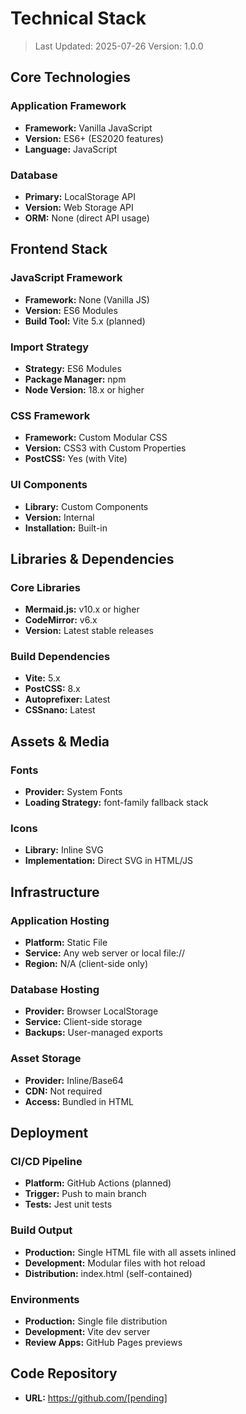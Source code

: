 # Technical Stack

> Last Updated: 2025-07-26
> Version: 1.0.0

## Core Technologies

### Application Framework
- **Framework:** Vanilla JavaScript
- **Version:** ES6+ (ES2020 features)
- **Language:** JavaScript

### Database
- **Primary:** LocalStorage API
- **Version:** Web Storage API
- **ORM:** None (direct API usage)

## Frontend Stack

### JavaScript Framework
- **Framework:** None (Vanilla JS)
- **Version:** ES6 Modules
- **Build Tool:** Vite 5.x (planned)

### Import Strategy
- **Strategy:** ES6 Modules
- **Package Manager:** npm
- **Node Version:** 18.x or higher

### CSS Framework
- **Framework:** Custom Modular CSS
- **Version:** CSS3 with Custom Properties
- **PostCSS:** Yes (with Vite)

### UI Components
- **Library:** Custom Components
- **Version:** Internal
- **Installation:** Built-in

## Libraries & Dependencies

### Core Libraries
- **Mermaid.js:** v10.x or higher
- **CodeMirror:** v6.x
- **Version:** Latest stable releases

### Build Dependencies
- **Vite:** 5.x
- **PostCSS:** 8.x
- **Autoprefixer:** Latest
- **CSSnano:** Latest

## Assets & Media

### Fonts
- **Provider:** System Fonts
- **Loading Strategy:** font-family fallback stack

### Icons
- **Library:** Inline SVG
- **Implementation:** Direct SVG in HTML/JS

## Infrastructure

### Application Hosting
- **Platform:** Static File
- **Service:** Any web server or local file://
- **Region:** N/A (client-side only)

### Database Hosting
- **Provider:** Browser LocalStorage
- **Service:** Client-side storage
- **Backups:** User-managed exports

### Asset Storage
- **Provider:** Inline/Base64
- **CDN:** Not required
- **Access:** Bundled in HTML

## Deployment

### CI/CD Pipeline
- **Platform:** GitHub Actions (planned)
- **Trigger:** Push to main branch
- **Tests:** Jest unit tests

### Build Output
- **Production:** Single HTML file with all assets inlined
- **Development:** Modular files with hot reload
- **Distribution:** index.html (self-contained)

### Environments
- **Production:** Single file distribution
- **Development:** Vite dev server
- **Review Apps:** GitHub Pages previews

## Code Repository
- **URL:** https://github.com/[pending]